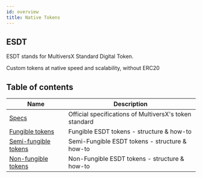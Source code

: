 ```yaml
---
id: overview
title: Native Tokens
---
```


## ESDT

ESDT stands for MultiversX Standard Digital Token.

Custom tokens at native speed and scalability, without ERC20

## Table of contents

| Name                                                                           | Description                                        |
|--------------------------------------------------------------------------------|----------------------------------------------------|
| [Specs](https://github.com/ElrondNetwork/elrond-specs/blob/main/ESDT-specs.md) | Official specifications of MultiversX's token standard |
| [Fungible tokens](/tokens/esdt-tokens)                                         | Fungible ESDT tokens - structure & how-to          |
| [Semi-fungible tokens](/tokens/nft-tokens)                                     | Semi-Fungible ESDT tokens - structure & how-to     |
| [Non-fungible tokens](/tokens/nft-tokens)                                      | Non-Fungible ESDT tokens - structure & how-to      |
